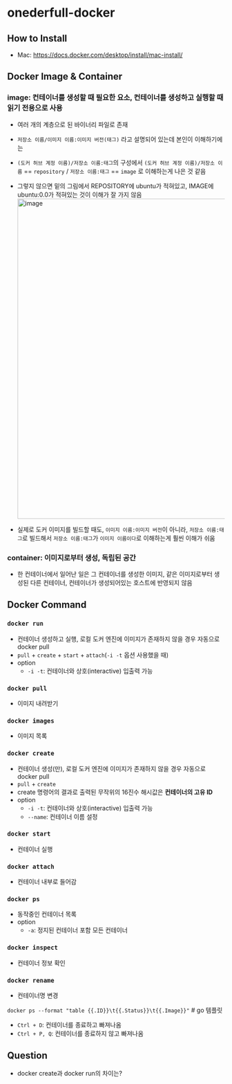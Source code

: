 # onederfull-docker
## How to Install
- Mac: https://docs.docker.com/desktop/install/mac-install/

## Docker Image & Container
### image: 컨테이너를 생성할 때 필요한 요소, 컨테이너를 생성하고 실행할 때 읽기 전용으로 사용
- 여러 개의 계층으로 된 바이너리 파일로 존재
- `저장소 이름/이미지 이름:이미지 버전(태그)` 라고 설명되어 있는데 본인이 이해하기에는
- `(도커 허브 계정 이름)/저장소 이름:태그`의 구성에서 `(도커 허브 계정 이름)/저장소 이름` == `repository` / `저장소 이름:태그` == `image` 로 이해하는게 나은 것 같음

- 그렇지 않으면 밑의 그림에서 REPOSITORY에 ubuntu가 적혀있고, IMAGE에 ubuntu:0.0가 적혀있는 것이 이해가 잘 가지 않음
   <img width="740" alt="image" src="https://github.com/jiOnederfull/onederfull-docker/assets/48719289/809f4726-45a0-4241-b03c-f59a64ab0a94">
- 실제로 도커 이미지를 빌드할 때도, `이미지 이름:이미지 버전`이 아니라, `저장소 이름:태그`로 빌드해서 `저장소 이름:태그`가 `이미지 이름이다`로 이해하는게 훨씬 이해가 쉬움

### container: 이미지로부터 생성, 독립된 공간
- 한 컨테이너에서 일어난 일은 그 컨테이너를 생성한 이미지, 같은 이미지로부터 생성된 다른 컨테이너, 컨테이너가 생성되어있는 호스트에 반영되지 않음


## Docker Command
### `docker run`
- 컨테이너 생성하고 실행, 로컬 도커 엔진에 이미지가 존재하지 않을 경우 자동으로 docker pull
- `pull` + `create` + `start` + `attach`(`-i -t` 옵션 사용했을 때)
- option
  - `-i -t`: 컨테이너와 상호(interactive) 입출력 가능

### `docker pull`
- 이미지 내려받기

### `docker images`
- 이미지 목록

### `docker create`
- 컨테이너 생성(만), 로컬 도커 엔진에 이미지가 존재하지 않을 경우 자동으로 docker pull
- `pull` + `create`
- create 명령어의 결과로 출력된 무작위의 16진수 해시값은 **컨테이너의 고유 ID**
- option
   - `-i -t`: 컨테이너와 상호(interactive) 입출력 가능
   - `--name`: 컨테이너 이름 설정

### `docker start`
- 컨테이너 실행

### `docker attach`
- 컨테이너 내부로 들어감

### `docker ps`
- 동작중인 컨테이너 목록
- option
   - `-a`: 정지된 컨테이너 포함 모든 컨테이너

### `docker inspect`
- 컨테이너 정보 확인

### `docker rename`
- 컨테이너명 변경

`docker ps --format "table {{.ID}}\t{{.Status}}\t{{.Image}}"` # go 템플릿
  

- `Ctrl + D`: 컨테이너를 종료하고 빠져나옴
- `Ctrl + P, Q`: 컨테이너를 종료하지 않고 빠져나옴

## Question
- docker create과 docker run의 차이는?
